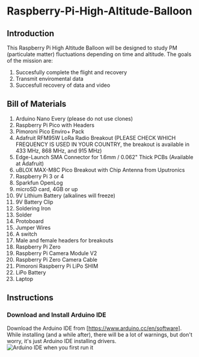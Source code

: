# Raspberry-Pi-High-Altitude-Balloon
## Introduction
This Raspberry Pi High Altitude Balloon will be designed to study PM (particulate matter) fluctuations depending on time and altitude. The goals of the mission are:
1. Succesfully complete the flight and recovery
2. Transmit enviromental data
3. Succesfull recovery of data and video

## Bill of Materials
1. Arduino Nano Every (please do not use clones)
2. Raspberry Pi Pico with Headers
3. Pimoroni Pico Enviro+ Pack
4. Adafruit RFM95W LoRa Radio Breakout (PLEASE CHECK WHICH FREQUENCY IS USED IN YOUR COUNTRY, the breakout is available in 433 MHz, 868 MHz, and 915 MHz)
5. Edge-Launch SMA Connector for 1.6mm / 0.062" Thick PCBs (Available at Adafruit)
6. uBLOX MAX-M8C Pico Breakout with Chip Antenna from Uputronics
7. Raspberry Pi 3 or 4
8. Sparkfun OpenLog
9. microSD card, 4GB or up
10. 9V Lithium Battery (alkalines will freeze)
11. 9V Battery Clip
12. Soldering Iron
13. Solder
14. Protoboard
15. Jumper Wires
16. A switch
17. Male and female headers for breakouts
18. Raspberry Pi Zero
19. Raspberry Pi Camera Module V2
20. Raspberry Pi Zero Camera Cable
21. Pimoroni Raspberry Pi LiPo SHIM
22. LiPo Battery
23. Laptop
## Instructions
### Download and Install Arduino IDE
Download the Arduino IDE from [https://www.arduino.cc/en/software]. While installing (and a while after), there will be a lot of warnings, but don't worry, it's just Arduino IDE installing drivers.
![Arduino IDE when you first run it](https://user-images.githubusercontent.com/107514703/180049931-a1dbbef8-35b9-416e-b68d-97752d9cec96.png)
